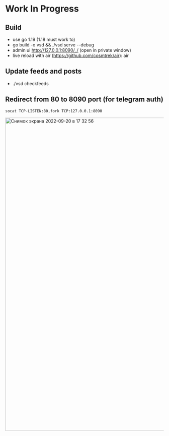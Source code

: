 # Work In Progress

## Build

- use go 1.19 (1.18 must work to)
- go build -o vsd && ./vsd serve --debug
- admin ui http://127.0.0.1:8090/_/ (open in private window)
- live reload with air (https://github.com/cosmtrek/air): air

## Update feeds and posts

- ./vsd checkfeeds

## Redirect from 80 to 8090 port (for telegram auth)

`socat TCP-LISTEN:80,fork TCP:127.0.0.1:8090`

<img width="994" alt="Снимок экрана 2022-09-20 в 17 32 56" src="https://user-images.githubusercontent.com/417177/191286332-3be6531d-e39f-4fb4-a4b5-7ae3a8b3b48d.png">
